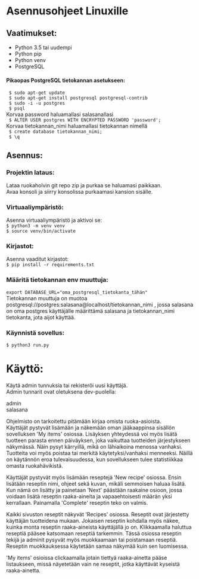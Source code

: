 # Asennusohjeet Linuxille  
## Vaatimukset:  
  * Python 3.5 tai uudempi
  * Python pip
  * Python venv
  * PostgreSQL  
  
#### Pikaopas PostgreSQL tietokannan asetukseen:  
``` $ sudo apt-get update```  
``` $ sudo apt-get install postgresql postgresql-contrib```  
``` $ sudo -i -u postgres```  
``` $ psql```  
Korvaa password haluamallasi salasanallasi  
``` $ ALTER USER postgres WITH ENCRYPTED PASSWORD 'password';```  
Korvaa tietokannan_nimi haluamallasi tietokannan nimellä  
``` $ create database tietokannan_nimi;```  
``` $ \q```  

## Asennus:  

### Projektin lataus:  
Lataa ruokaholvin git repo zip ja purkaa se haluamasi paikkaan.  
Avaa konsoli ja siirry konsolissa purkaamasi kansion sisälle.  

### Virtuaaliympäristö:  
Asenna virtuaaliympäristö ja aktivoi se:  
``` $ python3 -m venv venv ```  
``` $ source venv/bin/activate ```  

### Kirjastot:  
Asenna vaaditut kirjastot:  
``` $ pip install -r requirements.txt ```

### Määritä tietokannan env muuttuja:  
``` export DATABASE_URL="oma_postgresql_tietokanta_tähän" ```  
Tietokannan muuttuja on muotoa  
postgresql://postgres:salasana@localhost/tietokannan_nimi ,
jossa salasana on oma postgres käyttäjälle määrittämä salasana ja tietokannan_nimi tietokanta, jota aijot käyttää.

### Käynnistä sovellus:  
``` $ python3 run.py ```  

# Käyttö:  
Käytä admin tunnuksia tai rekisteröi uusi käyttäjä.  
Admin tunnarit ovat oletuksena dev-puolella:  

admin  
salasana  

Ohjelmisto on tarkoitettu pitämään kirjaa omista ruoka-asioista.  
Käyttäjät pystyvät lisämään ja näkemään oman jääkaappinsa sisällön sovelluksen 'My items' osiossa. Lisäyksen yhteydessä voi myös lisätä tuotteen parasta ennen päiväyksen, joka vaikuttaa tuotteiden järjestykseen näkymässä. Näin pysyt kärryillä, mikä on lähiaikoina menossa vanhaksi. Tuotteita voi myös poistaa tai merkitä käytetyksi/vanhaksi menneeksi. Näillä on käytännön eroa tulevaisuudessa, kun sovellukseen tulee statistiikkaa omasta ruokahävikistä.  

Käyttäjät pystyvät myös lisämään reseptejä 'New recipe' osiossa. Ensin lisätään reseptin nimi, ohjeet sekä kuvan, mikäli semmoisen haluaa lisätä. Kun nämä on lisätty ja painetaan 'Next' päästään raakaine osioon, jossa voidaan lisätä reseptin raaka-aineita ja vapaaehtoisesti määrän yksi kerrallaan. Painamalla 'Complete' reseptin teko on valmis.  

Kaikki sivuston reseptit näkyvät 'Recipes' osiossa. Reseptit ovat järjestetty käyttäjän tuotteidena mukaan. Jokaisen reseptin kohdalla myös näkee, kuinka monta reseptin raaka-aineista käyttäjällä jo on. Klikkaamalla haluttua reseptiä pääsee katsomaan reseptiä tarkemmin. Tässä osiossa reseptin tekijä ja adminit pysyvät myös muokkaamaan tai poistamaan reseptiä. Reseptin muokkauksessa käytetään samaa näkymää kuin sen luomisessa.  

'My items' osioissa clickaamalla jotain tiettyä raaka-ainetta pääse listaukseen, missä näyetetään vain ne reseptit, jotka käyttävät kyseistä raaka-ainetta.
